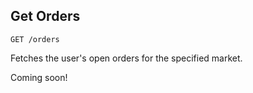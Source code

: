 ## Get Orders

`GET /orders`

Fetches the user's open orders for the specified market.

<aside class="notice">
Coming soon!
</aside>

<!-- > Sample Request

```json
{
	"exchange": "BINANCE",
	"baseAsset": {
      "type": "SPOT",
      "asset": "BTC"
  },
	"quoteAsset": "USDT"
}
```

### Request

|Parameter|Type|Required|Description|
|---|---|---|---|
|exchange|[Exchange](#exchange)|True|Exchange to fetch data from|
|baseAsset|String|True|Base asset of market|
|quoteAsset|String|True|Quote asset of market|

> Successful Sample Response

```json
[
  {
    "id": "123456789",
    "baseAsset": {
      "type": "SPOT",
      "asset": "BTC"
    }, 
    "quoteAsset": "USD",
    "price": 20000.00,
    "quantity": 1.2,
    "side": "buy"
  },
  {
    "id": "2345678910",
    "baseAsset": {
      "type": "SPOT",
      "asset": "ETH"
    }, 
    "quoteAsset": "USD",
    "price": 1200.00,
    "quantity": 2.4,
    "side": "sell"
  }
]
```

### Response

|Name|Type|Required|Description|
|---|---|---|---|---|
|-|[[Order]](#order)|True|List of open orders| -->
